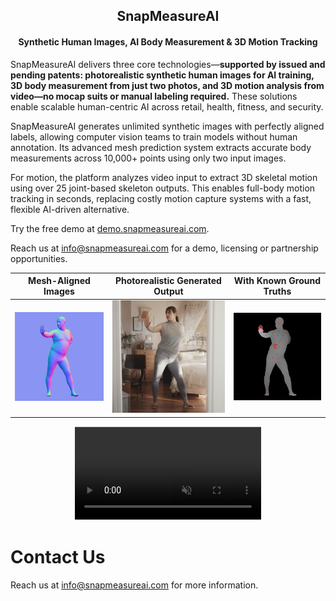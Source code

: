<h2 align="center"><strong>SnapMeasureAI</strong></h2>
<h4 align="center"><strong>Synthetic Human Images, AI Body Measurement & 3D Motion Tracking</strong></h3>

SnapMeasureAI delivers three core technologies—<b>supported by issued and pending patents: photorealistic synthetic human images for AI training, 3D body measurement from just two photos, and 3D motion analysis from video—no mocap suits or manual labeling required.</b> These solutions enable scalable human-centric AI across retail, health, fitness, and security.

SnapMeasureAI generates unlimited synthetic images with perfectly aligned labels, allowing computer vision teams to train models without human annotation. Its advanced mesh prediction system extracts accurate body measurements across 10,000+ points using only two input images.

For motion, the platform analyzes video input to extract 3D skeletal motion using over 25 joint-based skeleton outputs. This enables full-body motion tracking in seconds, replacing costly motion capture systems with a fast, flexible AI-driven alternative.

Try the free demo at <a href="https://demo.snapmeasureai.com.">demo.snapmeasureai.com</a>.

Reach us at info@snapmeasureai.com for a demo, licensing or partnership opportunities.

| Mesh-Aligned Images | Photorealistic Generated Output | With Known Ground Truths |
:-------------------------:|:-------------------------:|:-------------------------:
![](https://github.com/snapmeasureai/website/blob/main/img/synthetic_image_control.png) | ![](https://github.com/snapmeasureai/website/blob/main/img/synthetic_image.png) | ![](https://github.com/snapmeasureai/website/blob/main/img/synthetic_image_keypoints.png)

<div align="center">
  <video src="https://github.com/user-attachments/assets/a87d42d6-53d2-41b0-a57c-cd6b5a22a1ab" controls="controls" muted="muted" playsinline="playsinline" style="clip-path: inset(1px 1px);"/>
</div>

# Contact Us

Reach us at info@snapmeasureai.com for more information.
